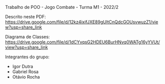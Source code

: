 Trabalho de POO - Jogo Combate - Turma M1 - 2022/2

Descrito neste PDF: https://drive.google.com/file/d/12kz4ixifJXE89gUltCnQdcGOUsvwuzZ1/view?usp=share_link

Diagrama de Classes: https://drive.google.com/file/d/1dCYvqsG2HDEU6BurHNvq0WATg16yYVUt/view?usp=share_link

Integrantes do grupo:
 - Igor Dutra
 - Gabriel Rosa
 - Otávio Rocha
